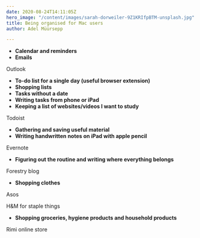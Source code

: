 ```yaml
---
date: 2020-08-24T14:11:05Z
hero_image: "/content/images/sarah-dorweiler-9Z1KRIfpBTM-unsplash.jpg"
title: Being organised for Mac users
author: Adel Müürsepp

---
```


* **Calendar and reminders**
* **Emails**

Outlook

* **To-do list for a single day (useful browser extension)**
* **Shopping lists**
* **Tasks without a date**
* **Writing tasks from phone or iPad**
* **Keeping a list of websites/videos I want to study**

Todoist

* **Gathering and saving useful material**
* **Writing handwritten notes on iPad with apple pencil**

Evernote

* **Figuring out the routine and writing where everything belongs**

Forestry blog

* **Shopping clothes**

Asos

H&M for staple things

* **Shopping groceries, hygiene products and household products**

Rimi online store